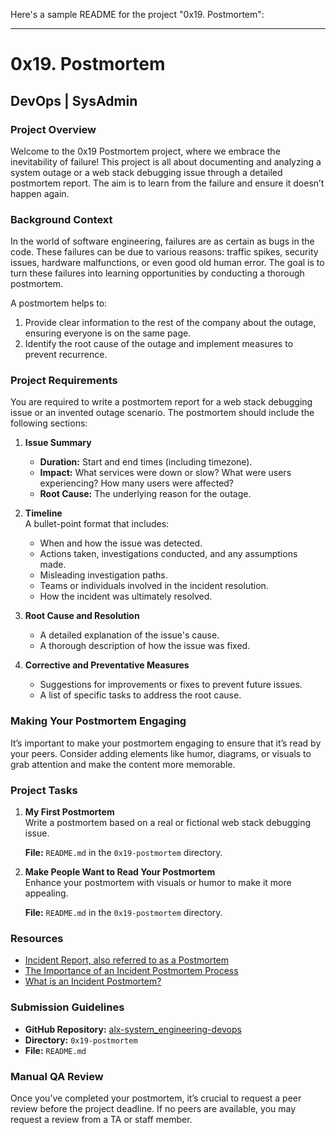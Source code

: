 Here's a sample README for the project "0x19. Postmortem":

---

# 0x19. Postmortem

## DevOps | SysAdmin

### Project Overview
Welcome to the 0x19 Postmortem project, where we embrace the inevitability of failure! This project is all about documenting and analyzing a system outage or a web stack debugging issue through a detailed postmortem report. The aim is to learn from the failure and ensure it doesn’t happen again.

### Background Context
In the world of software engineering, failures are as certain as bugs in the code. These failures can be due to various reasons: traffic spikes, security issues, hardware malfunctions, or even good old human error. The goal is to turn these failures into learning opportunities by conducting a thorough postmortem.

A postmortem helps to:
1. Provide clear information to the rest of the company about the outage, ensuring everyone is on the same page.
2. Identify the root cause of the outage and implement measures to prevent recurrence.

### Project Requirements
You are required to write a postmortem report for a web stack debugging issue or an invented outage scenario. The postmortem should include the following sections:

1. **Issue Summary**  
   - **Duration:** Start and end times (including timezone).
   - **Impact:** What services were down or slow? What were users experiencing? How many users were affected?
   - **Root Cause:** The underlying reason for the outage.

2. **Timeline**  
   A bullet-point format that includes:
   - When and how the issue was detected.
   - Actions taken, investigations conducted, and any assumptions made.
   - Misleading investigation paths.
   - Teams or individuals involved in the incident resolution.
   - How the incident was ultimately resolved.

3. **Root Cause and Resolution**  
   - A detailed explanation of the issue's cause.
   - A thorough description of how the issue was fixed.

4. **Corrective and Preventative Measures**  
   - Suggestions for improvements or fixes to prevent future issues.
   - A list of specific tasks to address the root cause.

### Making Your Postmortem Engaging
It’s important to make your postmortem engaging to ensure that it’s read by your peers. Consider adding elements like humor, diagrams, or visuals to grab attention and make the content more memorable.

### Project Tasks
1. **My First Postmortem**  
   Write a postmortem based on a real or fictional web stack debugging issue.
   
   **File:** `README.md` in the `0x19-postmortem` directory.

2. **Make People Want to Read Your Postmortem**  
   Enhance your postmortem with visuals or humor to make it more appealing.

   **File:** `README.md` in the `0x19-postmortem` directory.

### Resources
- [Incident Report, also referred to as a Postmortem](https://example.com/incident-report)
- [The Importance of an Incident Postmortem Process](https://example.com/postmortem-importance)
- [What is an Incident Postmortem?](https://example.com/what-is-postmortem)

### Submission Guidelines
- **GitHub Repository:** [alx-system_engineering-devops](https://github.com/BaduDueduMaxwell/alx-system_engineering-devops)
- **Directory:** `0x19-postmortem`
- **File:** `README.md`

### Manual QA Review
Once you’ve completed your postmortem, it’s crucial to request a peer review before the project deadline. If no peers are available, you may request a review from a TA or staff member.
